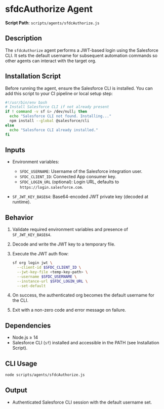 # sfdcAuthorize Agent

**Script Path**: `scripts/agents/sfdcAuthorize.js`

## Description

The `sfdcAuthorize` agent performs a JWT-based login using the Salesforce CLI. It sets the default username for subsequent automation commands so other agents can interact with the target org.

## Installation Script

Before running the agent, ensure the Salesforce CLI is installed. You can add this script to your CI pipeline or local setup step:

```bash
#!/usr/bin/env bash
# Install Salesforce CLI if not already present
if ! command -v sf &> /dev/null; then
  echo "Salesforce CLI not found. Installing..."
  npm install --global @salesforce/cli
else
  echo "Salesforce CLI already installed."
fi
```

## Inputs

- Environment variables:

  - `SFDC_USERNAME`: Username of the Salesforce integration user.
  - `SFDC_CLIENT_ID`: Connected App consumer key.
  - `SFDC_LOGIN_URL` (optional): Login URL, defaults to `https://login.salesforce.com`.

- `SF_JWT_KEY_BASE64`: Base64-encoded JWT private key (decoded at runtime).

## Behavior

1. Validate required environment variables and presence of `SF_JWT_KEY_BASE64`.
2. Decode and write the JWT key to a temporary file.
3. Execute the JWT auth flow:

   ```bash
   sf org login jwt \
     --client-id $SFDC_CLIENT_ID \
     --jwt-key-file <temp-key-path> \
     --username $SFDC_USERNAME \
     --instance-url $SFDC_LOGIN_URL \
     --set-default
   ```

4. On success, the authenticated org becomes the default username for the CLI.
5. Exit with a non-zero code and error message on failure.

## Dependencies

- Node.js ≥ 14
- Salesforce CLI (`sf`) installed and accessible in the PATH (see Installation Script).

## CLI Usage

```bash
node scripts/agents/sfdcAuthorize.js
```

## Output

- Authenticated Salesforce CLI session with the default username set.

